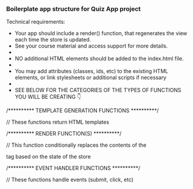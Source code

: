 ### Boilerplate app structure for Quiz App project
Technical requirements:
 
 * Your app should include a render() function, that regenerates the view each time the store is updated. 
 * See your course material and access support for more details.
 *
 * NO additional HTML elements should be added to the index.html file.
 *
 * You may add attributes (classes, ids, etc) to the existing HTML elements, or link stylesheets or additional scripts if necessary
 *
 * SEE BELOW FOR THE CATEGORIES OF THE TYPES OF FUNCTIONS YOU WILL BE CREATING 👇


/********** TEMPLATE GENERATION FUNCTIONS **********/

// These functions return HTML templates

/********** RENDER FUNCTION(S) **********/

// This function conditionally replaces the contents of the <main> tag based on the state of the store

/********** EVENT HANDLER FUNCTIONS **********/

// These functions handle events (submit, click, etc)